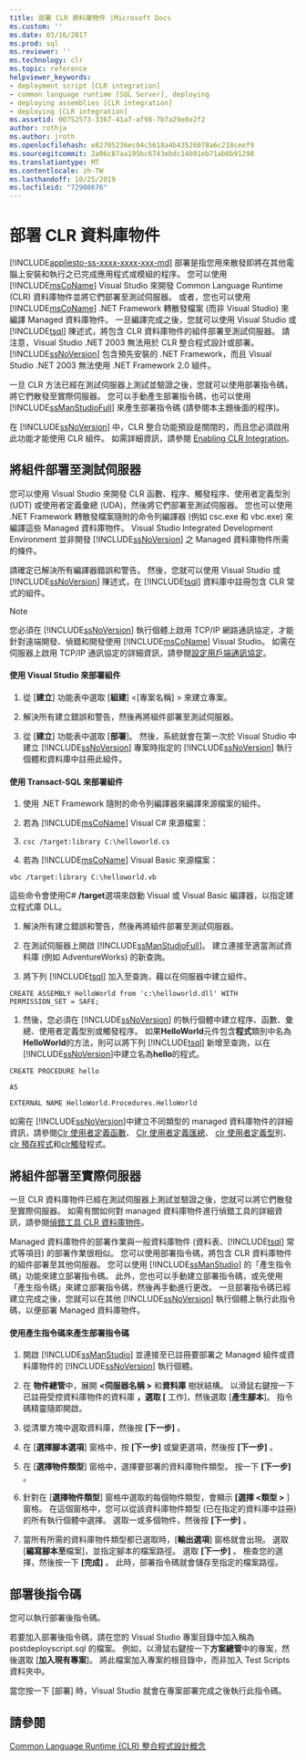 ```yaml
---
title: 部署 CLR 資料庫物件 |Microsoft Docs
ms.custom: ''
ms.date: 03/16/2017
ms.prod: sql
ms.reviewer: ''
ms.technology: clr
ms.topic: reference
helpviewer_keywords:
- deployment script [CLR integration]
- common language runtime [SQL Server], deploying
- deploying assemblies [CLR integration]
- deploying [CLR integration]
ms.assetid: 00752573-3367-41a7-af98-7b7a29e8e2f2
author: rothja
ms.author: jroth
ms.openlocfilehash: e82705236ec04c5618a4b43526078a6c218ceef9
ms.sourcegitcommit: 2a06c87aa195bc6743ebdc14b91eb71ab6b91298
ms.translationtype: MT
ms.contentlocale: zh-TW
ms.lasthandoff: 10/25/2019
ms.locfileid: "72908676"
---
```

# <a name="deploying-clr-database-objects"></a>部署 CLR 資料庫物件
[!INCLUDE[appliesto-ss-xxxx-xxxx-xxx-md](../../includes/appliesto-ss-xxxx-xxxx-xxx-md.md)]
  部署是指您用來散發即將在其他電腦上安裝和執行之已完成應用程式或模組的程序。 您可以使用 [!INCLUDE[msCoName](../../includes/msconame-md.md)] Visual Studio 來開發 Common Language Runtime (CLR) 資料庫物件並將它們部署至測試伺服器。 或者，您也可以使用 [!INCLUDE[msCoName](../../includes/msconame-md.md)] .NET Framework 轉散發檔案 (而非 Visual Studio) 來編譯 Managed 資料庫物件。 一旦編譯完成之後，您就可以使用 Visual Studio 或 [!INCLUDE[tsql](../../includes/tsql-md.md)] 陳述式，將包含 CLR 資料庫物件的組件部署至測試伺服器。 請注意，Visual Studio .NET 2003 無法用於 CLR 整合程式設計或部署。 [!INCLUDE[ssNoVersion](../../includes/ssnoversion-md.md)] 包含預先安裝的 .NET Framework，而且 Visual Studio .NET 2003 無法使用 .NET Framework 2.0 組件。  
  
 一旦 CLR 方法已經在測試伺服器上測試並驗證之後，您就可以使用部署指令碼，將它們散發至實際伺服器。 您可以手動產生部署指令碼，也可以使用 [!INCLUDE[ssManStudioFull](../../includes/ssmanstudiofull-md.md)] 來產生部署指令碼 (請參閱本主題後面的程序)。  
  
 在 [!INCLUDE[ssNoVersion](../../includes/ssnoversion-md.md)] 中，CLR 整合功能預設是關閉的，而且您必須啟用此功能才能使用 CLR 組件。 如需詳細資訊，請參閱 [Enabling CLR Integration](../../relational-databases/clr-integration/clr-integration-enabling.md)。  
  
## <a name="deploying-the-assembly-to-the-test-server"></a>將組件部署至測試伺服器  
 您可以使用 Visual Studio 來開發 CLR 函數、程序、觸發程序、使用者定義型別 (UDT) 或使用者定義彙總 (UDA)，然後將它們部署至測試伺服器。 您也可以使用 .NET Framework 轉散發檔案隨附的命令列編譯器 (例如 csc.exe 和 vbc.exe) 來編譯這些 Managed 資料庫物件。 Visual Studio Integrated Development Environment 並非開發 [!INCLUDE[ssNoVersion](../../includes/ssnoversion-md.md)] 之 Managed 資料庫物件所需的條件。  
  
 請確定已解決所有編譯器錯誤和警告。 然後，您就可以使用 Visual Studio 或 [!INCLUDE[ssNoVersion](../../includes/ssnoversion-md.md)] 陳述式，在 [!INCLUDE[tsql](../../includes/tsql-md.md)] 資料庫中註冊包含 CLR 常式的組件。  
  
> [!NOTE]  
>  您必須在 [!INCLUDE[ssNoVersion](../../includes/ssnoversion-md.md)] 執行個體上啟用 TCP/IP 網路通訊協定，才能針對遠端開發、偵錯和開發使用 [!INCLUDE[msCoName](../../includes/msconame-md.md)] Visual Studio。 如需在伺服器上啟用 TCP/IP 通訊協定的詳細資訊，請參閱[設定用戶端通訊協定](../../database-engine/configure-windows/configure-client-protocols.md)。  
  
#### <a name="to-deploy-the-assembly-using-visual-studio"></a>使用 Visual Studio 來部署組件  
  
1.  從 [**建立**] 功能表中選取 [**組建**] \<[專案名稱] > 來建立專案。  
  
2.  解決所有建立錯誤和警告，然後再將組件部署至測試伺服器。  
  
3.  從 [**建立**] 功能表中選取 [**部署**]。 然後，系統就會在第一次於 Visual Studio 中建立 [!INCLUDE[ssNoVersion](../../includes/ssnoversion-md.md)] 專案時指定的 [!INCLUDE[ssNoVersion](../../includes/ssnoversion-md.md)] 執行個體和資料庫中註冊此組件。  

#### <a name="to-deploy-the-assembly-using-transact-sql"></a>使用 Transact-SQL 來部署組件  
  
1.  使用 .NET Framework 隨附的命令列編譯器來編譯來源檔案的組件。  
  
2.  若為 [!INCLUDE[msCoName](../../includes/msconame-md.md)] Visual C# 來源檔案：  
  
3.  `csc /target:library C:\helloworld.cs`  
  
4.  若為 [!INCLUDE[msCoName](../../includes/msconame-md.md)] Visual Basic 來源檔案：  
  
 `vbc /target:library C:\helloworld.vb`  
  
 這些命令會使用C# **/target**選項來啟動 Visual 或 Visual Basic 編譯器，以指定建立程式庫 DLL。  
  
1.  解決所有建立錯誤和警告，然後再將組件部署至測試伺服器。  
  
2.  在測試伺服器上開啟 [!INCLUDE[ssManStudioFull](../../includes/ssmanstudiofull-md.md)]。 建立連接至適當測試資料庫 (例如 AdventureWorks) 的新查詢。  
  
3.  將下列 [!INCLUDE[tsql](../../includes/tsql-md.md)] 加入至查詢，藉以在伺服器中建立組件。  
  
 `CREATE ASSEMBLY HelloWorld from 'c:\helloworld.dll' WITH PERMISSION_SET = SAFE;`  
  
1.  然後，您必須在 [!INCLUDE[ssNoVersion](../../includes/ssnoversion-md.md)] 的執行個體中建立程序、函數、彙總、使用者定義型別或觸發程序。 如果**HelloWorld**元件包含**程式**類別中名為**HelloWorld**的方法，則可以將下列 [!INCLUDE[tsql](../../includes/tsql-md.md)] 新增至查詢，以在 [!INCLUDE[ssNoVersion](../../includes/ssnoversion-md.md)]中建立名為**hello**的程式。  
  
 `CREATE PROCEDURE hello`  
  
 `AS`  
  
 `EXTERNAL NAME HelloWorld.Procedures.HelloWorld`  
  
 如需在 [!INCLUDE[ssNoVersion](../../includes/ssnoversion-md.md)]中建立不同類型的 managed 資料庫物件的詳細資訊，請參閱[Clr 使用者定義函數](../../relational-databases/clr-integration-database-objects-user-defined-functions/clr-user-defined-functions.md)、 [Clr 使用者定義匯總](../../relational-databases/clr-integration-database-objects-user-defined-functions/clr-user-defined-aggregates.md)、 [clr 使用者定義型](../../relational-databases/clr-integration-database-objects-user-defined-types/clr-user-defined-types.md)別、 [clr 預存程式](https://msdn.microsoft.com/library/bbdd51b2-a9b4-4916-ba6f-7957ac6c3f33)和[clr觸發](https://msdn.microsoft.com/library/302a4e4a-3172-42b6-9cc0-4a971ab49c1c)程式。  
  
## <a name="deploying-the-assembly-to-production-servers"></a>將組件部署至實際伺服器  
 一旦 CLR 資料庫物件已經在測試伺服器上測試並驗證之後，您就可以將它們散發至實際伺服器。 如需有關如何對 managed 資料庫物件進行偵錯工具的詳細資訊，請參閱[偵錯工具 CLR 資料庫物件](../../relational-databases/clr-integration/debugging-clr-database-objects.md)。  
  
 Managed 資料庫物件的部署作業與一般資料庫物件 (資料表、[!INCLUDE[tsql](../../includes/tsql-md.md)] 常式等項目) 的部署作業很相似。 您可以使用部署指令碼，將包含 CLR 資料庫物件的組件部署至其他伺服器。 您可以使用 [!INCLUDE[ssManStudio](../../includes/ssmanstudio-md.md)] 的「產生指令碼」功能來建立部署指令碼。 此外，您也可以手動建立部署指令碼，或先使用「產生指令碼」來建立部署指令碼，然後再手動進行更改。 一旦部署指令碼已經建立完成之後，您就可以在其他 [!INCLUDE[ssNoVersion](../../includes/ssnoversion-md.md)] 執行個體上執行此指令碼，以便部署 Managed 資料庫物件。  
  
#### <a name="to-generate-a-deployment-script-using-generate-scripts"></a>使用產生指令碼來產生部署指令碼  
  
1.  開啟 [!INCLUDE[ssManStudio](../../includes/ssmanstudio-md.md)] 並連接至已註冊要部署之 Managed 組件或資料庫物件的 [!INCLUDE[ssNoVersion](../../includes/ssnoversion-md.md)] 執行個體。  
  
2.  在 **物件總管**中，展開  **\<伺服器名稱 >** 和**資料庫** 樹狀結構。 以滑鼠右鍵按一下已註冊受控資料庫物件的資料庫 **，選取 [** 工作]，然後選取 [**產生腳本**]。 指令碼精靈隨即開啟。  
  
3.  從清單方塊中選取資料庫，然後按 **[下一步]** 。  
  
4.  在 [**選擇腳本選項**] 窗格中，按 **[下一步]** 或變更選項，然後按 **[下一步]** 。  
  
5.  在 [**選擇物件類型**] 窗格中，選擇要部署的資料庫物件類型。 按一下 **[下一步]** 。  
  
6.  針對在 [**選擇物件類型**] 窗格中選取的每個物件類型，會顯示 **[選擇 \<類型 >** ] 窗格。 在這個窗格中，您可以從該資料庫物件類型 (已在指定的資料庫中註冊) 的所有執行個體中選擇。 選取一或多個物件，然後按 **[下一步]** 。  
  
7.  當所有所需的資料庫物件類型都已選取時，[**輸出選項**] 窗格就會出現。 選取 [**編寫腳本至**檔案]，並指定腳本的檔案路徑。 選取 **[下一步]** 。 檢查您的選擇，然後按一下 **[完成]** 。 此時，部署指令碼就會儲存至指定的檔案路徑。  
  
## <a name="post-deployment-scripts"></a>部署後指令碼  
 您可以執行部署後指令碼。  
  
 若要加入部署後指令碼，請在您的 Visual Studio 專案目錄中加入稱為 postdeployscript.sql 的檔案。 例如，以滑鼠右鍵按一下**方案總管**中的專案，然後選取 [**加入現有專案**]。 將此檔案加入專案的根目錄中，而非加入 Test Scripts 資料夾中。  
  
 當您按一下 [部署] 時，Visual Studio 就會在專案部署完成之後執行此指令碼。  
  
## <a name="see-also"></a>請參閱  
 [Common Language Runtime &#40;CLR&#41; 整合程式設計概念](../../relational-databases/clr-integration/common-language-runtime-clr-integration-programming-concepts.md)  
  
  
